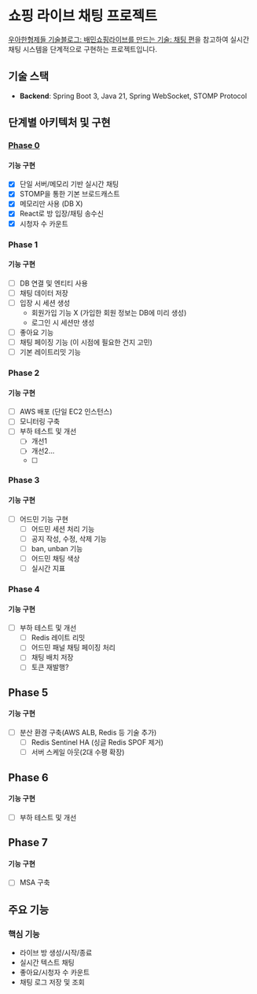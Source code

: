# 쇼핑 라이브 채팅 프로젝트

[우아한형제들 기술블로그: 배민쇼핑라이브를 만드는 기술: 채팅 편](https://techblog.woowahan.com/5268/)을 참고하여 실시간 채팅 시스템을 단계적으로 구현하는 프로젝트입니다.

## 기술 스택

- **Backend**: Spring Boot 3, Java 21, Spring WebSocket, STOMP Protocol

## 단계별 아키텍처 및 구현

### [Phase 0](https://github.com/dh0304/shopping-live-chat/tree/feat/phase0)

#### 기능 구현
- [X] 단일 서버/메모리 기반 실시간 채팅
- [X] STOMP을 통한 기본 브로드캐스트
- [X] 메모리만 사용 (DB X)
- [X] React로 방 입장/채팅 송수신
- [X] 시청자 수 카운트 

### Phase 1

#### 기능 구현
- [ ] DB 연결 및 엔티티 사용
- [ ] 채팅 데이터 저장
- [ ] 입장 시 세션 생성
  - 회원가입 기능 X (가입한 회원 정보는 DB에 미리 생성)
  - 로그인 시 세션만 생성
- [ ] 좋아요 기능
- [ ] 채팅 페이징 기능 (이 시점에 필요한 건지 고민)
- [ ] 기본 레이트리밋 기능

### Phase 2

#### 기능 구현
- [ ] AWS 배포 (단일 EC2 인스턴스)
- [ ] 모니터링 구축
- [ ] 부하 테스트 및 개선
  - [ ] 개선1
  - [ ] 개선2...
  - [ ] 

### Phase 3

#### 기능 구현
- [ ] 어드민 기능 구현
  - [ ] 어드민 세션 처리 기능
  - [ ] 공지 작성, 수정, 삭제 기능
  - [ ] ban, unban 기능
  - [ ] 어드민 채팅 색상
  - [ ] 실시간 지표

### Phase 4

#### 기능 구현
- [ ] 부하 테스트 및 개선
  - [ ] Redis 레이트 리밋
  - [ ] 어드민 패널 채팅 페이징 처리
  - [ ] 채팅 배치 저장
  - [ ] 토큰 재발행?
     
## Phase 5

#### 기능 구현
- [ ] 분산 환경 구축(AWS ALB, Redis 등 기술 추가)
  - [ ] Redis Sentinel HA (싱글 Redis SPOF 제거)
  - [ ] 서버 스케일 아웃(2대 수평 확장)

## Phase 6

#### 기능 구현
- [ ] 부하 테스트 및 개선

## Phase 7

#### 기능 구현
- [ ] MSA 구축


## 주요 기능

### 핵심 기능
- 라이브 방 생성/시작/종료
- 실시간 텍스트 채팅
- 좋아요/시청자 수 카운트
- 채팅 로그 저장 및 조회


